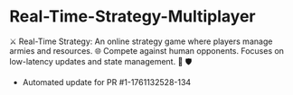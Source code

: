 # Real-Time-Strategy-Multiplayer
⚔️ Real-Time Strategy: An online strategy game where players manage armies and resources. 🌐 Compete against human opponents. Focuses on low-latency updates and state management. 🏰 🛡️


- Automated update for PR #1-1761132528-134